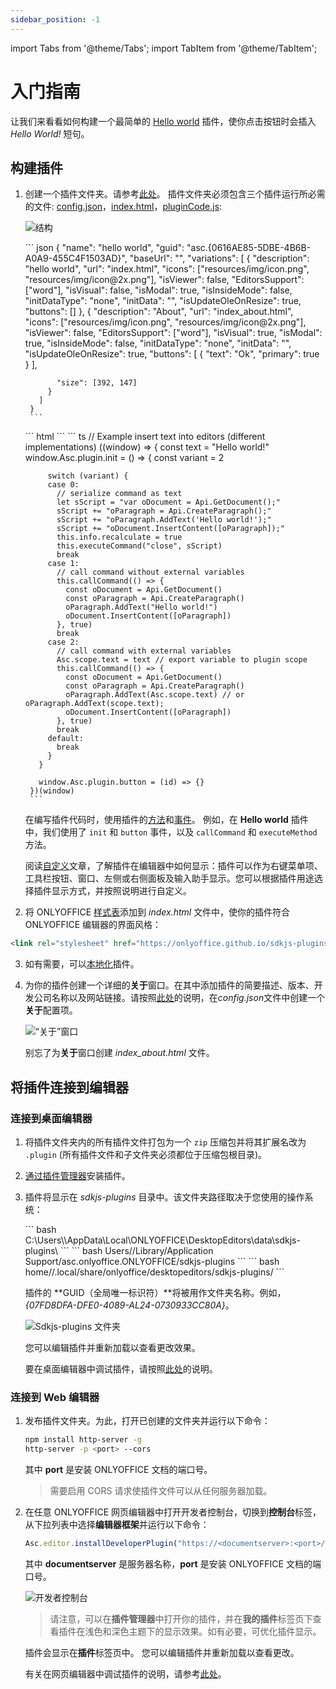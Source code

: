 ```yaml
---
sidebar_position: -1
---
```


import Tabs from '@theme/Tabs';
import TabItem from '@theme/TabItem';


# 入门指南

让我们来看看如何构建一个最简单的 [Hello world](https://github.com/ONLYOFFICE/sdkjs-plugins/tree/master/helloworld) 插件，使你点击按钮时会插入 *Hello World!* 短句。 

## 构建插件

1. 创建一个插件文件夹。请参考[此处](../structure/configuration/configuration.md)。 插件文件夹必须包含三个插件运行所必需的文件: [config.json](../structure/configuration/configuration.md)，[index.html](../structure/entry-point.md)，[pluginCode.js](../interacting-with-editors/overview/overview.md):

   ![结构](/assets/images/plugins/plugins-structure.png)

   <Tabs>
      <TabItem value="config" label="config.json">
        ``` json
        {
          "name": "hello world",
          "guid": "asc.{0616AE85-5DBE-4B6B-A0A9-455C4F1503AD}",
          "baseUrl": "",
          "variations": [
            {
              "description": "hello world",
              "url": "index.html",
              "icons": ["resources/img/icon.png", "resources/img/icon@2x.png"],
              "isViewer": false,
              "EditorsSupport": ["word"],
              "isVisual": false,
              "isModal": true,
              "isInsideMode": false,
              "initDataType": "none",
              "initData": "",
              "isUpdateOleOnResize": true,
              "buttons": []
            },
            {
              "description": "About",
              "url": "index_about.html",
              "icons": ["resources/img/icon.png", "resources/img/icon@2x.png"],
              "isViewer": false,
              "EditorsSupport": ["word"],
              "isVisual": true,
              "isModal": true,
              "isInsideMode": false,
              "initDataType": "none",
              "initData": "",
              "isUpdateOleOnResize": true,
              "buttons": [
                {
                  "text": "Ok",
                  "primary": true
                }
              ],

              "size": [392, 147]
            }
          ]
        }
        ```
      </TabItem>
      <TabItem value="html" label="index.html">
        ``` html
        <!DOCTYPE html>
        <html>
        <head>
          <meta charset="UTF-8" />
          <title>Hello world</title>
          <script type="text/javascript" src="https://onlyoffice.github.io/sdkjs-plugins/v1/plugins.js"></script>
          <script type="text/javascript" src="https://onlyoffice.github.io/sdkjs-plugins/v1/plugins-ui.js"></script>
          <link rel="stylesheet" href="https://onlyoffice.github.io/sdkjs-plugins/v1/plugins.css">
          <script type="text/javascript" src="scripts/helloworld.js"></script>
        </head>
        <body>
        </body>
        </html>
        ```
      </TabItem>
      <TabItem value="code" label="pluginCode.js">
        ``` ts
        // Example insert text into editors (different implementations)
        ((window) => {
          const text = "Hello world!"
          window.Asc.plugin.init = () => {
            const variant = 2

            switch (variant) {
            case 0:
              // serialize command as text
              let sScript = "var oDocument = Api.GetDocument();"
              sScript += "oParagraph = Api.CreateParagraph();"
              sScript += "oParagraph.AddText('Hello world!');"
              sScript += "oDocument.InsertContent([oParagraph]);"
              this.info.recalculate = true
              this.executeCommand("close", sScript)
              break
            case 1:
              // call command without external variables
              this.callCommand(() => {
                const oDocument = Api.GetDocument()
                const oParagraph = Api.CreateParagraph()
                oParagraph.AddText("Hello world!")
                oDocument.InsertContent([oParagraph])
              }, true)
              break
            case 2:
              // call command with external variables
              Asc.scope.text = text // export variable to plugin scope
              this.callCommand(() => {
                const oDocument = Api.GetDocument()
                const oParagraph = Api.CreateParagraph()
                oParagraph.AddText(Asc.scope.text) // or oParagraph.AddText(scope.text);
                oDocument.InsertContent([oParagraph])
              }, true)
              break
            default:
              break
            }
          }

          window.Asc.plugin.button = (id) => {}
        })(window)
        ```
      </TabItem>
   </Tabs>

   在编写插件代码时，使用插件的[方法](../interacting-with-editors/overview/how-to-call-methods.md)和[事件](../interacting-with-editors/overview/how-to-attach-events.md)。 例如，在 **Hello world** 插件中，我们使用了 `init` 和 `button` 事件，以及 `callCommand` 和 `executeMethod` 方法。

   阅读[自定义](../customization/context-menu.md)文章，了解插件在编辑器中如何显示：插件可以作为右键菜单项、工具栏按钮、窗口、左侧或右侧面板及输入助手显示。您可以根据插件用途选择插件显示方式，并按照说明进行自定义。
  
2. 将 ONLYOFFICE [样式表](../structure/styles.md)添加到 *index.html* 文件中，使你的插件符合 ONLYOFFICE 编辑器的界面风格：

``` html
<link rel="stylesheet" href="https://onlyoffice.github.io/sdkjs-plugins/v1/plugins.css">
```

3. 如有需要，可以[本地化](../structure/localization.md)插件。

4. 为你的插件创建一个详细的**关于**窗口。在其中添加插件的简要描述、版本、开发公司名称以及网站链接。请按照[此处](../structure/manifest/variations.md)的说明，在*config.json*文件中创建一个**关于**配置项。

   ![“关于”窗口](/assets/images/plugins/about-variation.png)

   别忘了为**关于**窗口创建 *index_about.html* 文件。

## 将插件连接到编辑器

### 连接到桌面编辑器

1. 将插件文件夹内的所有插件文件打包为一个 `zip` 压缩包并将其扩展名改为 `.plugin` (所有插件文件和子文件夹必须都位于压缩包根目录)。

2. [通过插件管理器](../tutorials/installing/onlyoffice-desktop-editors.md#adding-plugins-through-the-plugin-manager)安装插件。

3. 插件将显示在 *sdkjs-plugins* 目录中。该文件夹路径取决于您使用的操作系统：

   <Tabs>
      <TabItem value="win" label="Windows">
         ``` bash
         C:\Users\<username>\AppData\Local\ONLYOFFICE\DesktopEditors\data\sdkjs-plugins\
         ```
      </TabItem>
      <TabItem value="mac" label="macOS">
         ``` bash
         Users/<username>/Library/Application Support/asc.onlyoffice.ONLYOFFICE/sdkjs-plugins
         ```
      </TabItem>
      <TabItem value="lin" label="Linux">
         ``` bash
         home/<username>/.local/share/onlyoffice/desktopeditors/sdkjs-plugins/
         ```
      </TabItem>
   </Tabs>
   
   插件的 **GUID（全局唯一标识符）**将被用作文件夹名称。例如，*\{07FD8DFA-DFE0-4089-AL24-0730933CC80A\}*。

   ![Sdkjs-plugins 文件夹](/assets/images/plugins/sdkjs-plugins-folder.png)

   您可以编辑插件并重新加载以查看更改效果。

   要在桌面编辑器中调试插件，请按照[此处](../tutorials/developing/for-desktop-editors.md#debugging)的说明。

### 连接到 Web 编辑器

1. 发布插件文件夹。为此，打开已创建的文件夹并运行以下命令：

   ``` sh
   npm install http-server -g
   http-server -p <port> --cors
   ```

   其中 **port** 是安装 ONLYOFFICE 文档的端口号。

   > 需要启用 CORS 请求使插件文件可以从任何服务器加载。

2. 在任意 ONLYOFFICE 网页编辑器中打开开发者控制台，切换到**控制台**标签，从下拉列表中选择**编辑器框架**并运行以下命令：

   ``` ts
   Asc.editor.installDeveloperPlugin("https://<documentserver>:<port>/config.json")
   ```

   其中 **documentserver** 是服务器名称，**port** 是安装 ONLYOFFICE 文档的端口号。

   ![开发者控制台](/assets/images/plugins/developer-console.png)

   > 请注意，可以在**插件管理器**中打开你的插件，并在**我的插件**标签页下查看插件在浅色和深色主题下的显示效果。如有必要，可优化插件显示。

   插件会显示在**插件**标签页中。 您可以编辑插件并重新加载以查看更改。

   有关在网页编辑器中调试插件的说明，请参考[此处](../tutorials/developing/for-web-editors.md#debugging)。
